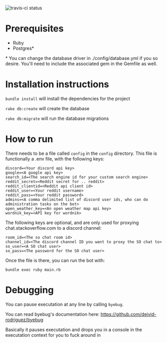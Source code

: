 ![travis-ci status](https://travis-ci.org/HorizonShadow/YuelaBot.svg)

# Prerequisites

* Ruby
* Postgres*

\* You can change the database driver in ./config/database.yml if you so desire. You'll need to include the 
associated gem in the Gemfile as well.

# Installation instructions

`bundle install` will install the dependencies for the project

`rake db:create` will create the database

`rake db:migrate` will run the database migrations

# How to run

There needs to be a file called `config` in the `config` directory.
This file is functionally a .env file, with the following keys:

```
discord=<Your discord api key>
google=<A google api key>
search_id=<The search engine id for your custom search engine>
reddit_secret=<Reddit secret for .. reddit>
reddit_clientid=<Reddit api client id>
reddit_user=<Your reddit username>
reddit_pass=<Your reddit password>
admins=<A comma delimited list of discord user ids, who can do administration tasks on the bot>
open_weather_key=<An open weather map api key>
wordnik_key=<API key for wordnik>
```

The following keys are optional, and are only used for proxying chat.stackoverflow.com to a discord channel:

```
room_id=<The so chat room id>
channel_id=<The discord channel ID you want to proxy the SO chat to>
so_user=<A SO chat user>
so_pass=<The password for the SO chat user>
```

Once the file is there, you can run the bot with:

`bundle exec ruby main.rb`

# Debugging

You can pause executation at any line by calling `byebug`.

You can read byebug's documentation here: https://github.com/deivid-rodriguez/byebug

Basically it pauses executation and drops you in a console in the executation context for you to fuck around in

